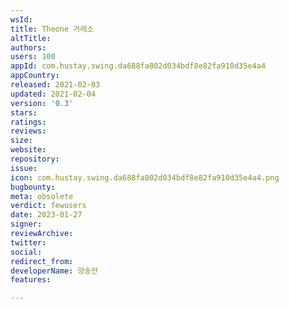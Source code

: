 ```yaml
---
wsId: 
title: Theone 거래소
altTitle: 
authors: 
users: 100
appId: com.hustay.swing.da688fa802d034bdf8e82fa910d35e4a4
appCountry: 
released: 2021-02-03
updated: 2021-02-04
version: '0.3'
stars: 
ratings: 
reviews: 
size: 
website: 
repository: 
issue: 
icon: com.hustay.swing.da688fa802d034bdf8e82fa910d35e4a4.png
bugbounty: 
meta: obsolete
verdict: fewusers
date: 2023-01-27
signer: 
reviewArchive: 
twitter: 
social: 
redirect_from: 
developerName: 양송만
features: 

---
```


